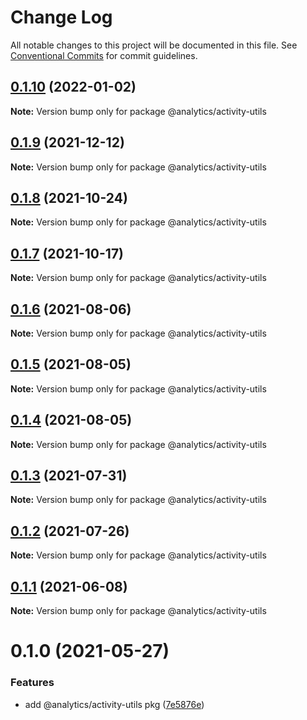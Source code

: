 # Change Log

All notable changes to this project will be documented in this file.
See [Conventional Commits](https://conventionalcommits.org) for commit guidelines.

## [0.1.10](https://github.com/DavidWells/analytics/tree/master/packages/analytics-util-activity/compare/@analytics/activity-utils@0.1.9...@analytics/activity-utils@0.1.10) (2022-01-02)

**Note:** Version bump only for package @analytics/activity-utils





## [0.1.9](https://github.com/DavidWells/analytics/tree/master/packages/analytics-util-activity/compare/@analytics/activity-utils@0.1.8...@analytics/activity-utils@0.1.9) (2021-12-12)

**Note:** Version bump only for package @analytics/activity-utils





## [0.1.8](https://github.com/DavidWells/analytics/tree/master/packages/analytics-util-activity/compare/@analytics/activity-utils@0.1.7...@analytics/activity-utils@0.1.8) (2021-10-24)

**Note:** Version bump only for package @analytics/activity-utils





## [0.1.7](https://github.com/DavidWells/analytics/tree/master/packages/analytics-util-activity/compare/@analytics/activity-utils@0.1.6...@analytics/activity-utils@0.1.7) (2021-10-17)

**Note:** Version bump only for package @analytics/activity-utils





## [0.1.6](https://github.com/DavidWells/analytics/tree/master/packages/analytics-util-activity/compare/@analytics/activity-utils@0.1.5...@analytics/activity-utils@0.1.6) (2021-08-06)

**Note:** Version bump only for package @analytics/activity-utils





## [0.1.5](https://github.com/DavidWells/analytics/tree/master/packages/analytics-util-activity/compare/@analytics/activity-utils@0.1.4...@analytics/activity-utils@0.1.5) (2021-08-05)

**Note:** Version bump only for package @analytics/activity-utils





## [0.1.4](https://github.com/DavidWells/analytics/tree/master/packages/analytics-util-activity/compare/@analytics/activity-utils@0.1.3...@analytics/activity-utils@0.1.4) (2021-08-05)

**Note:** Version bump only for package @analytics/activity-utils





## [0.1.3](https://github.com/DavidWells/analytics/tree/master/packages/analytics-util-activity/compare/@analytics/activity-utils@0.1.2...@analytics/activity-utils@0.1.3) (2021-07-31)

**Note:** Version bump only for package @analytics/activity-utils





## [0.1.2](https://github.com/DavidWells/analytics/tree/master/packages/analytics-util-activity/compare/@analytics/activity-utils@0.1.1...@analytics/activity-utils@0.1.2) (2021-07-26)

**Note:** Version bump only for package @analytics/activity-utils





## [0.1.1](https://github.com/DavidWells/analytics/tree/master/packages/analytics-util-activity/compare/@analytics/activity-utils@0.1.0...@analytics/activity-utils@0.1.1) (2021-06-08)

**Note:** Version bump only for package @analytics/activity-utils





# 0.1.0 (2021-05-27)


### Features

* add @analytics/activity-utils pkg ([7e5876e](https://github.com/DavidWells/analytics/tree/master/packages/analytics-util-activity/commit/7e5876e))

